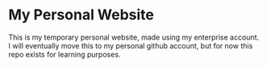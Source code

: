 # My Personal Website
This is my temporary personal website, made using my enterprise account. I will eventually move this to my personal github account, but for now this repo exists for learning purposes. 

